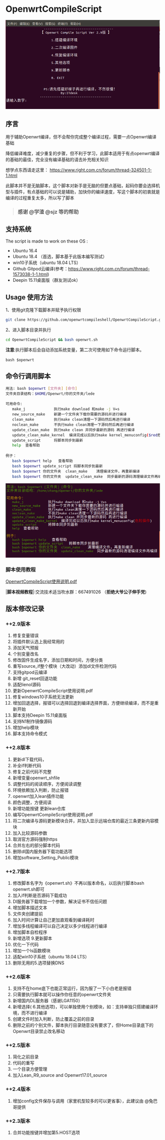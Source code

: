 # OpenwrtCompileScript

![CompileScript](doc/CompileScript.PNG) 

## 序言

用于辅助Openwrt编译，但不会帮你完成整个编译过程，需要一点Openwrt编译基础

降低编译难度，减少重复的步骤，但不利于学习，此脚本适用于有点openwrt编译的基础的最佳，完全没有编译基础的请去补充相关知识

 想学点东西请走这里： https://www.right.com.cn/forum/thread-324501-1-1.html

 此脚本并不是无脑脚本，这个脚本对新手是无脑的但要点基础，起码你要会选择机型与插件，有点基础的可以说是辅助，加快你的编译速度，写这个脚本的初衷就是编译的过程重复太多，所以写了脚本

> ### 感谢 @学渣 @sjz 等的帮助

## 支持系统

The script is made to work on these OS :

- Ubuntu 16.4
- Ubuntu 18.4 （首选，脚本基于此版本编写测试）
- win10子系统（ubuntu 18.04 LTS）
- Github Gitpod云编译(参考：https://www.right.com.cn/forum/thread-1573038-1-1.html)
- Deepin 15.11桌面版（群友测试ok）

## Usage 使用方法

1、使用git克隆下载脚本并赋予执行权限

```bash
git clone https://github.com/openwrtcompileshell/OpenwrtCompileScript.git && chmod +x OpenwrtCompileScript/openwrt.sh

```

2、进入脚本目录并执行

```bash
cd OpenwrtCompileScript && bash openwrt.sh
```

**注意**:执行脚本后会自动添加系统变量，第二次可使用如下命令运行脚本。

`bash $openwrt`

## 命令行调用脚本
```bash
用法: bash $openwrt [文件夹] [命令] 
文件夹目录结构：$HOME/Openwrt/你的文件夹/lede

可用命令:
   make_j             执行make download 和make -j V=s 
   new_source_make    新建一个文件夹下载你需要的源码并进行编译 
   clean_make         执行make clean清理一下源码然后再进行编译
   noclean_make       不执行make clean清理一下源码然后再进行编译
   update_clean_make  执行make clean 并同步最新的源码 再进行编译
   update_clean_make_kernel  编译完成以后执行make kernel_menuconfig($red危险操作)
   update_script      将脚本同步到最新
   help  查看帮助

例子： 
   bash $openwrt help   查看帮助 
   bash $openwrt update_script 将脚本同步到最新
   bash $openwrt 你的文件夹  clean_make    清理编译文件，再重新编译 
   bash $openwrt 你的文件夹  update_clean_make  同步最新的源码清理编译文件再编译

``` 
![Command_Line](doc/Command_Line.PNG)

### 脚本使用教程

[OpenwrtCompileScript使用说明.pdf](OpenwrtCompileScript使用说明.pdf)

|**脚本视频教程**|:交流技术适当吹水群：667491026   （**拒绝大爷公子伸手党**)




## 版本修改记录

### ++2.9版本

1. 修复变量错误
2. 将插件默认选上我经常用的
3. 添加天气预报
4. 个别变量改名
5. 修改固件生成名字，添加日期和时间，方便分类
6. 重写source_if整个模块（大改动）添加dl文件检测代码
7. 支持gitpod云编译
8. 新增 git_reset回退功能
9.  适配lienol源码
10. 更新OpenwrtCompileScript使用说明.pdf
11. 修复windows10子系统无法更新
12. 增加回退选择，报错可以选择回退到编译选择界面，方便继续编译，而不是重新开始
13. 脚本支持Deepin 15.11桌面版
14. 支持N1制作镜像源码
15. 增加help模块
16. 脚本支持命令模式

### ++2.8版本

1. 更新dl下载代码，
2. 补全if判断代码
3. 修复之前代码不完整
4. 新增变量openwrt_shfile
5. 调整代码的阅读顺序，方便阅读调整
6. 环境依赖加入判断，防止报错
7. openwrt加入lean插件功能
8. 颜色调整，方便阅读
9.  新增功能按键 更新lean仓库
10. 编写OpenwrtCompileScript使用说明.pdf
11. 将二次编译与源码更新模块合并，并加入显示远端仓库的最近三条更新内容模块
12. 加入比较源码参数
13. 取消官方源码强制https
14. 合并左右的部分脚本代码
15. 删除dl国内服务器下载功能选项
16. 增加software_Setting_Public模块

### ++2.7版本

1. 修改脚本名字为《openwrt.sh》不再以版本命名，以后执行脚本bash openwrt.sh即可
2. 加入if判断是否源码下载成功
3. Dl服务器下载增加一个参数，解决证书不信任问题
4. 增加脚本描述文本
5. 文件夹创建提前
6. 加入时间计算让自己更加直观看到编译耗时
7. 增加多线程编译可以自己决定以多少线程进行编译
8. 增加脚本自检程序
9. 新增选项 9.更新脚本
10. 优化一下代码
11. 增加一个ls函数模块
12. 适配win10子系统（ubuntu 18.04 LTS）
13. 删除无用的5.选项替换DNS

### ++2.6版本

1. 支持不在home底下也能正常运行，因为服了一下小白老是报错
2. 只需要执行脚本就可以操作你任意的openwrt文件夹
3. 新增国内DL服务器（感谢LGA1150）
4. 新增选择( 6.其他选项)，可以单独使用个别模块，如：支持单独只搭建编译环境，而不进行编译
5. 创建文件时加入判断，防止覆盖之前的目录
6. 删除之前的个别文件，脚本执行目录随意没有要求了，但Home目录底下的Openwrt目录禁止改名移动

### ++2.5版本

1. 简化之前目录
2. 代码的重写
3. 一个目录方便管理
4. 加入Lean_R9_source and Openwrt17.01_source

### ++2.4版本

1. 增加config文件保存与调用（家里机型较多的可以更省事），此建议由 @兔巴哥提供

### ++2.3版本

1. 合并功能按键并增加第5.HOST选项
